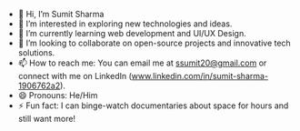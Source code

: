 - 👋 Hi, I’m Sumit Sharma
- 👀 I’m interested in exploring new technologies and ideas.
- 🌱 I’m currently learning web development and UI/UX Design.
- 💞️ I’m looking to collaborate on open-source projects and innovative tech solutions.
- 📫 How to reach me: You can email me at ssumit20@gmail.com or connect with me on LinkedIn (www.linkedin.com/in/sumit-sharma-1906762a2).
- 😄 Pronouns: He/Him
- ⚡ Fun fact: I can binge-watch documentaries about space for hours and still want more!

<!---
Sumitsharma31/Sumitsharma31 is a ✨ special ✨ repository because its `README.md` (this file) appears on your GitHub profile.
You can click the Preview link to take a look at your changes.
--->
